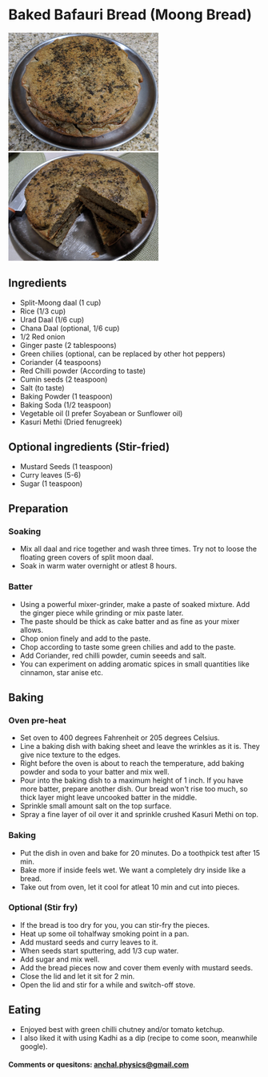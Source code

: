 # Baked Bafauri Bread (Moong Bread)

<img src="./images/BakedBafauriUncut.jpg" alt="Uncut" width="300"/>

<img src="./images/BakedBafauriCut.jpg" alt="Cut" width="300"/>

## Ingredients
* Split-Moong daal (1 cup)
* Rice (1/3 cup)
* Urad Daal (1/6 cup)
* Chana Daal (optional, 1/6 cup)
* 1/2 Red onion
* Ginger paste (2 tablespoons)
* Green chilies (optional, can be replaced by other hot peppers)
* Coriander (4 teaspoons)
* Red Chilli powder (According to taste)
* Cumin seeds (2 teaspoon)
* Salt (to taste)
* Baking Powder (1 teaspoon)
* Baking Soda (1/2 teaspoon)
* Vegetable oil (I prefer Soyabean or Sunflower oil)
* Kasuri Methi (Dried fenugreek)

## Optional ingredients (Stir-fried)
* Mustard Seeds (1 teaspoon)
* Curry leaves (5-6)
* Sugar (1 teaspoon)

## Preparation

### Soaking
* Mix all daal and rice together and wash three times. Try not to loose the floating green covers of split moon daal.
* Soak in warm water overnight or atlest 8 hours.

### Batter
* Using a powerful mixer-grinder, make a paste of soaked mixture. Add the ginger piece while grinding or mix paste later.
* The paste should be thick as cake batter and as fine as your mixer allows.
* Chop onion finely and add to the paste.
* Chop according to taste some green chilies and add to the paste.
* Add Coriander, red chilli powder, cumin seeeds and salt.
* You can experiment on adding aromatic spices in small quantities like cinnamon, star anise etc.

## Baking

### Oven pre-heat
* Set oven to 400 degrees Fahrenheit or 205 degrees Celsius.
* Line a baking dish with baking sheet and leave the wrinkles as it is. They give nice texture to the edges.
* Right before the oven is about to reach the temperature, add baking powder and soda to your batter and mix well.
* Pour into the baking dish to a maximum height of 1 inch. If you have more batter, prepare another dish. Our bread won't rise too much, so thick layer might leave uncooked batter in the middle.
* Sprinkle small amount salt on the top surface.
* Spray a fine layer of oil over it and sprinkle crushed Kasuri Methi on top.

### Baking
* Put the dish in oven and bake for 20 minutes. Do a toothpick test after 15 min.
* Bake more if inside feels wet. We want a completely dry inside like a bread.
* Take out from oven, let it cool for atleat 10 min and cut into pieces.

### Optional (Stir fry)
* If the bread is too dry for you, you can stir-fry the pieces.
* Heat up some oil tohalfway smoking point in a pan.
* Add mustard seeds and curry leaves to it.
* When seeds start sputtering, add 1/3 cup water.
* Add sugar and mix well.
* Add the bread pieces now and cover them evenly with mustard seeds.
* Close the lid and let it sit for 2 min.
* Open the lid and stir for a while and switch-off stove.

## Eating
* Enjoyed best with green chilli chutney and/or tomato ketchup.
* I also liked it with using Kadhi as a dip (recipe to come soon, meanwhile google).

#### Comments or quesitons: anchal.physics@gmail.com
